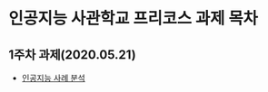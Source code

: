 # 인공지능 사관학교 프리코스 과제 목차

## 1주차 과제(2020.05.21)
- [인공지능 사례 분석](https://github.com/cromatical/GwangJu-AI/blob/master/1%EC%A3%BC%EC%B0%A8%EA%B3%BC%EC%A0%9C.ipynb)
